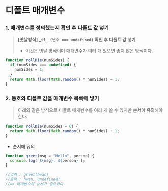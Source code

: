 # 디폴트 매개변수

### 1. 매개변수를 정의했는지 확인 후 디폴트 값 넣기

> **[옛날방식] _`if_ (변수 === undefined)` 확인 후 디폴트 값 넣기**
>
> - 이것은 옛날 방식이며 매개변수가 여러 개 있으면 좋지 않은 방식이다.

```jsx
function rollDie(numSides) {
  if (numSides === undefined) {
    numSides = 1;
  }
  return Math.floor(Math.random() * numSides) + 1;
}
```

### 2. 등호와 디폴트 값을 매개변수 목록에 넣기

> 아래와 같은 방식으로 디폴트 매개변수를 여러 개 쓸 수 있지만 **순서에 유의**해야 한다.

```jsx
function rollDie(numSides = 6) {
  return Math.floor(Math.random() * numSides) + 1;
}
```

- 순서에 유의

```jsx
function greet(msg = "Hello", person) {
  console.log(`${msg}, ${person}`);
}

//입력 : greet(hwan)
//출력 : hwan, undefined!
//=> 매개변수의 순서가 중요하다.
```
